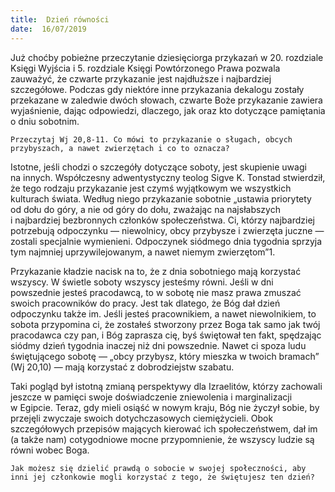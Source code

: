 ```yaml
---
title:  Dzień równości
date:  16/07/2019
---
```


Już choćby pobieżne przeczytanie dziesięciorga przykazań w 20. rozdziale Księgi Wyjścia i 5. rozdziale Księgi Powtórzonego Prawa pozwala zauważyć, że czwarte przykazanie jest najdłuższe i najbardziej szczegółowe. Podczas gdy niektóre inne przykazania dekalogu zostały przekazane w zaledwie dwóch słowach, czwarte Boże przykazanie zawiera wyjaśnienie, dając odpowiedzi, dlaczego, jak oraz kto dotyczące pamiętania o dniu sobotnim.

`Przeczytaj Wj 20,8-11. Co mówi to przykazanie o sługach, obcych przybyszach, a nawet zwierzętach i co to oznacza?`

Istotne, jeśli chodzi o szczegóły dotyczące soboty, jest skupienie uwagi na innych. Współczesny adwentystyczny teolog Sigve K. Tonstad stwierdził, że tego rodzaju przykazanie jest czymś wyjątkowym we wszystkich kulturach świata. Według niego przykazanie sobotnie „ustawia priorytety od dołu do góry, a nie od góry do dołu, zważając na najsłabszych i najbardziej bezbronnych członków społeczeństwa. Ci, którzy najbardziej potrzebują odpoczynku — niewolnicy, obcy przybysze i zwierzęta juczne — zostali specjalnie wymienieni. Odpoczynek siódmego dnia tygodnia sprzyja tym najmniej uprzywilejowanym, a nawet niemym zwierzętom”1.

Przykazanie kładzie nacisk na to, że z dnia sobotniego mają korzystać wszyscy. W świetle soboty wszyscy jesteśmy równi. Jeśli w dni powszednie jesteś pracodawcą, to w sobotę nie masz prawa zmuszać swoich pracowników do pracy. Jest tak dlatego, że Bóg dał dzień odpoczynku także im. Jeśli jesteś pracownikiem, a nawet niewolnikiem, to sobota przypomina ci, że zostałeś stworzony przez Boga tak samo jak twój pracodawca czy pan, i Bóg zaprasza cię, byś świętował ten fakt, spędzając siódmy dzień tygodnia inaczej niż dni powszednie. Nawet ci spoza ludu świętującego sobotę — „obcy przybysz, który mieszka w twoich bramach” (Wj 20,10) — mają korzystać z dobrodziejstw szabatu.

Taki pogląd był istotną zmianą perspektywy dla Izraelitów, którzy zachowali jeszcze w pamięci swoje doświadczenie zniewolenia i marginalizacji w Egipcie. Teraz, gdy mieli osiąść w nowym kraju, Bóg nie życzył sobie, by przejęli zwyczaje swoich dotychczasowych ciemiężycieli. Obok szczegółowych przepisów mających kierować ich społeczeństwem, dał im (a także nam) cotygodniowe mocne przypomnienie, że wszyscy ludzie są równi wobec Boga.

`Jak możesz się dzielić prawdą o sobocie w swojej społeczności, aby inni jej członkowie mogli korzystać z tego, że świętujesz ten dzień?`